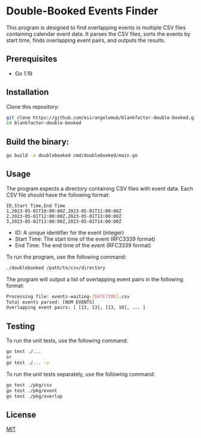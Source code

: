 # Double-Booked Events Finder

This program is designed to find overlapping events in multiple CSV files containing calendar event data. It parses the CSV files, sorts the events by start time, finds overlapping event pairs, and outputs the results.

## Prerequisites

- Go 1.19

## Installation

Clone this repository:

```bash
git clone https://github.com/esirangelomub/blankfactor-double-booked.git
cd blankfactor-double-booked
```

## Build the binary:

```bash
go build -o doublebooked cmd/doublebooked/main.go
```

## Usage

The program expects a directory containing CSV files with event data. Each CSV file should have the following format:

```csv
ID,Start Time,End Time
1,2023-05-01T10:00:00Z,2023-05-01T11:00:00Z
2,2023-05-01T12:00:00Z,2023-05-01T13:00:00Z
3,2023-05-01T13:00:00Z,2023-05-01T14:00:00Z
```

* ID: A unique identifier for the event (integer)
* Start Time: The start time of the event (RFC3339 format)
* End Time: The end time of the event (RFC3339 format)

To run the program, use the following command:

```bash
./doublebooked /path/to/csv/directory
```

The program will output a list of overlapping event pairs in the following format:

```bash
Processing file: events-waiting-[DATETIME].csv
Total events parsed: [NUM EVENTS]
Overlapping event pairs: [ [13, 13], [13, 10], ... ]
```

## Testing

To run the unit tests, use the following command:

```bash
go test ./...
or
go test ./... -v
```

To run the unit tests separately, use the following command:

```bash
go test ./pkg/csv
go test ./pkg/event
go test ./pkg/overlap
```

## License

[MIT](https://choosealicense.com/licenses/mit/)
```

